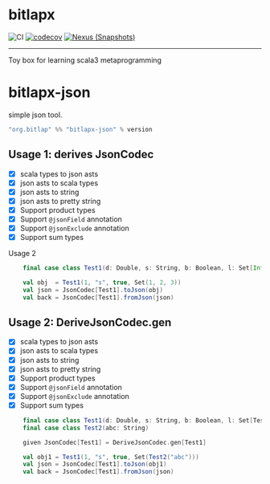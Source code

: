 # bitlapx

![CI][Badge-CI]  [![codecov][Badge-Codecov]][Link-Codecov]   [![Nexus (Snapshots)][Badge-Snapshots]][Link-Snapshots] 

[Badge-CI]: https://github.com/bitlap/bitlapx/actions/workflows/ScalaCI.yml/badge.svg
[Badge-Codecov]: https://codecov.io/gh/bitlap/bitlapx/branch/master/graph/badge.svg?token=IA596YRTOT
[Badge-Snapshots]: https://img.shields.io/nexus/s/org.bitlap/bitlapx-json_3?server=https%3A%2F%2Fs01.oss.sonatype.org

[Link-Codecov]: https://codecov.io/gh/bitlap/smt
[Link-Snapshots]: https://s01.oss.sonatype.org/content/repositories/snapshots/org/bitlap/bitlapx

----

Toy box for learning scala3 metaprogramming


# bitlapx-json

simple json tool.

```scala
"org.bitlap" %% "bitlapx-json" % version
```

## Usage 1: derives JsonCodec
- [x] scala types to json asts
- [x] json asts to scala types
- [x] json asts to string
- [x] json asts to pretty string
- [x] Support product types
- [x] Support `@jsonField` annotation
- [x] Support `@jsonExclude` annotation
- [x] Support sum types

Usage 2
```scala
    final case class Test1(d: Double, s: String, b: Boolean, l: Set[Int]) derives JsonCodec

    val obj  = Test1(1, "s", true, Set(1, 2, 3))
    val json = JsonCodec[Test1].toJson(obj)
    val back = JsonCodec[Test1].fromJson(json)
```

## Usage 2: DeriveJsonCodec.gen
- [x] scala types to json asts
- [x] json asts to scala types
- [x] json asts to string
- [x] json asts to pretty string
- [x] Support product types
- [x] Support `@jsonField` annotation
- [x] Support `@jsonExclude` annotation
- [x] Support sum types

```scala
    final case class Test1(d: Double, s: String, b: Boolean, l: Set[Test2])
    final case class Test2(abc: String)

    given JsonCodec[Test1] = DeriveJsonCodec.gen[Test1]

    val obj1 = Test1(1, "s", true, Set(Test2("abc")))
    val json = JsonCodec[Test1].toJson(obj1)
    val back = JsonCodec[Test1].fromJson(json)
```